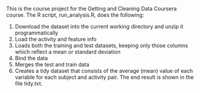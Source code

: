 This is the course project for the Getting and Cleaning Data Coursera course. The R script, run_analysis.R, does the following:

1. Download the dataset into the current working directory and unzip it programmatically
2. Load the activity and feature info
3. Loads both the training and test datasets, keeping only those columns which reflect a mean or standard deviation
4. Bind the data
5. Merges the test and train data
6. Creates a tidy dataset that consists of the average (mean) value of each variable for each subject and activity pair.
The end result is shown in the file tidy.txt.